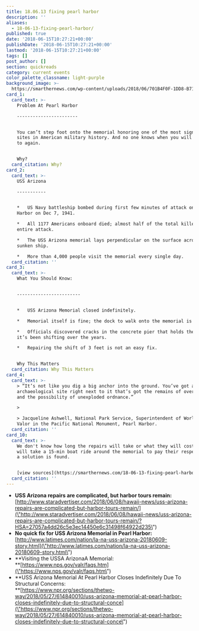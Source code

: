 ```yaml
---
title: 18.06.13 fixing pearl harbor
description: ''
aliases:
  - 18-06-13-fixing-pearl-harbor/
published: true
date: '2018-06-15T10:27:21+00:00'
publishDate: '2018-06-15T10:27:21+00:00'
lastmod: '2018-06-15T10:27:21+00:00'
tags: []
post_author: []
section: quickreads
category: current events
color_palette_classname: light-purple
background_image: >-
  https://smarthernews.com/wp-content/uploads/2018/06/701B4F0F-1DD8-B71B-0B4627F6D9FA6440ThumbXLrg.png
card_1:
  card_text: >-
    Problem At Pearl Harbor

    -----------------------


    You can’t step foot onto the memorial honoring one of the most significant
    sites in American military history. And no one knows when you will be able
    to again.


    Why?
  card_citation: Why?
card_2:
  card_text: >-
    USS Arizona

    -----------


    *   US Navy battleship bombed during first few minutes of attack on Pearl
    Harbor on Dec 7, 1941.

    *   All 1177 Americans onboard died; almost half of the total killed during
    entire attack.

    *   The USS Arizona memorial lays perpendicular on the surface across the
    sunken ship.

    *   More than 4,000 people visit the memorial every single day.
  card_citation: ''
card_3:
  card_text: >-
    What You Should Know:  


    ------------------------


    *   USS Arizona Memorial closed indefinitely.

    *   Memorial itself is fine; the dock to walk onto the memorial is not.

    *   Officials discovered cracks in the concrete pier that holds the dock;
    it’s been shifting over the years.

    *   Repairing the shift of 3 feet is not an easy fix.


    Why This Matters
  card_citation: Why This Matters
card_4:
  card_text: >-
    > “It’s not like you dig a big anchor into the ground. You’ve got an
    archaeological site right next to it that’s got the remains of over 900 men
    and the possibility of unexploded ordnance.”

    > 

    > Jacqueline Ashwell, National Park Service, Superintendent of World War II
    Valor in the Pacific National Monument, Pearl Harbor.
  card_citation: ''
card_10:
  card_text: >-
    We don't know how long the repairs will take or what they will cost. Guests
    will take a 15-min boat ride around the memorial to pay their respects until
    a solution is found.


    [view sources](https://smarthernews.com/18-06-13-fixing-pearl-harbor/)
  card_citation: ''
---
```

*   **USS Arizona repairs are complicated, but harbor tours remain:**  
    [http://www.staradvertiser.com/2018/06/08/hawaii-news/uss-arizona-repairs-are-complicated-but-harbor-tours-remain/](\"http://www.staradvertiser.com/2018/06/08/hawaii-news/uss-arizona-repairs-are-complicated-but-harbor-tours-remain/?HSA=27057a4dd26c5e3ec14450e6c31498f64922d235\")
*   **No quick fix for USS Arizona Memorial in Pearl Harbor:**[http://www.latimes.com/nation/la-na-uss-arizona-20180609-story.html](\"http://www.latimes.com/nation/la-na-uss-arizona-20180609-story.html\")
*   **Visiting the USSA ArizonaA Memorial:  
    **[https://www.nps.gov/valr/faqs.htm](\"https://www.nps.gov/valr/faqs.htm\")
*   **USS Arizona Memorial At Pearl Harbor Closes Indefinitely Due To Structural Concerns:  
    **[https://www.npr.org/sections/thetwo-way/2018/05/27/614840010/uss-arizona-memorial-at-pearl-harbor-closes-indefinitely-due-to-structural-conce](\"https://www.npr.org/sections/thetwo-way/2018/05/27/614840010/uss-arizona-memorial-at-pearl-harbor-closes-indefinitely-due-to-structural-conce\")